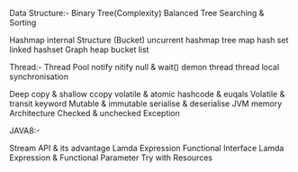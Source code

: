 Data Structure:-
Binary Tree(Complexity)
Balanced Tree
Searching & Sorting

Hashmap internal Structure (Bucket)
uncurrent hashmap tree map
hash set linked hashset
Graph heap bucket list

Thread:-
Thread Pool
notify nitify null & wait()
demon thread thread local
synchronisation

Deep copy & shallow ccopy
volatile & atomic
hashcode & euqals
Volatile & transit keyword
Mutable & immutable
serialise & deserialise
JVM memory Architecture
Checked & unchecked Exception

JAVA8:-

Stream API & its advantage
Lamda Expression
Functional Interface
Lamda Expression & Functional Parameter
Try with Resources
